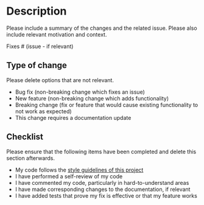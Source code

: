 # Description

Please include a summary of the changes and the related issue.
Please also include relevant motivation and context.

Fixes # (issue - if relevant)

<!-- You can delete any part of this template that is not relevant to your submission -->

## Type of change

Please delete options that are not relevant.

-   Bug fix (non-breaking change which fixes an issue)
-   New feature (non-breaking change which adds functionality)
-   Breaking change (fix or feature that would cause existing functionality to not work as expected)
-   This change requires a documentation update

## Checklist

Please ensure that the following items have been completed and delete this section afterwards.

-   My code follows the [style guidelines of this project](https://github.com/auto-differentiation/xad-py/blob/main/CONTRIBUTING.md)
-   I have performed a self-review of my code
-   I have commented my code, particularly in hard-to-understand areas
-   I have made corresponding changes to the documentation, if relevant
-   I have added tests that prove my fix is effective or that my feature works

